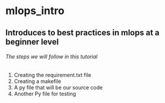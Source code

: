 # mlops_intro
## Introduces to best practices in mlops at a beginner level

###### The steps we will follow in this tutorial

1. Creating the requirement.txt file
2. Creating a makefile
3. A py file that will be our source code
4. Another Py file for testing
